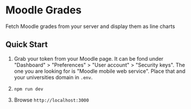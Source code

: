 # Moodle Grades

Fetch Moodle grades from your server and display them as line charts

## Quick Start

1. Grab your token from your Moodle page.
It can be fond under "Dashboard" > "Preferences" > "User account" > "Security keys".
The one you are looking for is "Moodle mobile web service".
Place that and your universities domain in `.env`.

2. `npm run dev`

3. Browse `http://localhost:3000`
